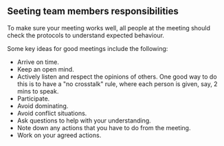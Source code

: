## Seeting team members responsibilities

To make sure your meeting works well, all people at the meeting should check the protocols to understand expected behaviour.

Some key ideas for good meetings include the following: 

- Arrive on time.
- Keep an open mind.
- Actively listen and respect the opinions of others. One good way to do this is to have a "no crosstalk" rule, where each person is given, say, 2 mins to speak. 
- Participate. 
- Avoid dominating. 
- Avoid conflict situations.
- Ask questions to help with your understanding.
- Note down any actions that you have to do from the meeting. 
- Work on your agreed actions.